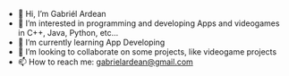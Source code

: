 - 👋 Hi, I’m Gabriél Ardean
- 👀 I’m interested in programming and developing Apps and videogames in C++, Java, Python, etc...
- 🌱 I’m currently learning App Developing
- 💞️ I’m looking to collaborate on some projects, like videogame projects
- 📫 How to reach me: gabrielardean@gmail.com

<!---
elementallos/elementallos is a ✨ special ✨ repository because its `README.md` (this file) appears on your GitHub profile.
You can click the Preview link to take a look at your changes.
--->

